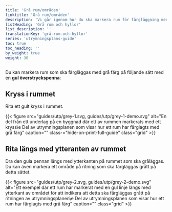 ```yaml
---
title: 'Grå rum/områden'
linktitle: 'Grå rum/områden'
description: 'Vi går igenom hur du ska markera rum för färgläggning med grå färg på din utrymningsplan'
listHeading: 'Grå rum och hyllor'
list_description: ''
translationKey: 'grå-rum-och-hyllor'
series: 'utrymningsplans-guide'
toc: true
toc_heading: ''
by_weight: true
weight: 30
---
```


Du kan markera rum som ska färgläggas med grå färg på följande sätt med en **gul överstryckspenna**:

## Kryss i rummet

Rita ett gult kryss i rummet.

{{< figure src="guides/utp/grey-1.svg, guides/utp/grey-1-demo.svg" alt="En del från ett underlag på en byggnad där ett av rummen markerats med ett kryss\e Del av utrymningsplanen som visar hur ett rum har färglagts med grå färg" caption="" class-="hide-on-print-full-guide" class="grid" >}}

## Rita längs med ytteranten av rummet

Dra den gula pennan längs med ytterkanten på rummet som ska gråläggas.
Du kan även markera ett område på ritning som ska färgläggas grått på detta sättet.

{{< figure src="guides/utp/grey-2.svg, guides/utp/grey-2-demo.svg" alt="Ett exempel där ett rum har markerat med en gul linje längs med ytterkant av området för att indikera att detta ska färgläggas grått på ritningen av utrymningsplanen\e Del av utrymningsplanen som visar hur ett rum har färglagts med grå färg" caption="" class="grid" >}}


